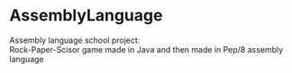 # AssemblyLanguage
Assembly language school project: </br>
Rock-Paper-Scisor game made in Java and then made in Pep/8 assembly language
